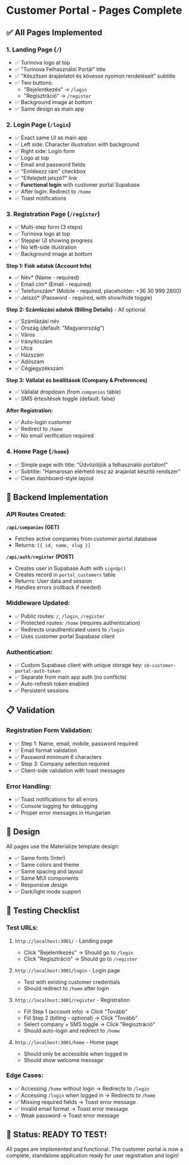 # Customer Portal - Pages Complete

## ✅ **All Pages Implemented**

### **1. Landing Page (`/`)**
- ✅ Turinova logo at top
- ✅ "Turinova Felhasználói Portál" title
- ✅ "Készítsen árajánlatot és kövesse nyomon rendeléseit" subtitle
- ✅ Two buttons:
  - "Bejelentkezés" → `/login`
  - "Regisztráció" → `/register`
- ✅ Background image at bottom
- ✅ Same design as main app

### **2. Login Page (`/login`)**
- ✅ Exact same UI as main app
- ✅ Left side: Character illustration with background
- ✅ Right side: Login form
- ✅ Logo at top
- ✅ Email and password fields
- ✅ "Emlékezz rám" checkbox
- ✅ "Elfelejtett jelszó?" link
- ✅ **Functional login** with customer portal Supabase
- ✅ After login: Redirect to `/home`
- ✅ Toast notifications

### **3. Registration Page (`/register`)**
- ✅ Multi-step form (3 steps)
- ✅ Turinova logo at top
- ✅ Stepper UI showing progress
- ✅ No left-side illustration
- ✅ Background image at bottom

**Step 1: Fiók adatok (Account Info)**
- ✅ Név* (Name - required)
- ✅ Email cím* (Email - required)
- ✅ Telefonszám* (Mobile - required, placeholder: +36 30 999 2800)
- ✅ Jelszó* (Password - required, with show/hide toggle)

**Step 2: Számlázási adatok (Billing Details)** - All optional
- ✅ Számlázási név
- ✅ Ország (default: "Magyarország")
- ✅ Város
- ✅ Irányítószám
- ✅ Utca
- ✅ Házszám
- ✅ Adószám
- ✅ Cégjegyzékszám

**Step 3: Vállalat és beállítások (Company & Preferences)**
- ✅ Vállalat dropdown (from `companies` table)
- ✅ SMS értesítések toggle (default: false)

**After Registration:**
- ✅ Auto-login customer
- ✅ Redirect to `/home`
- ✅ No email verification required

### **4. Home Page (`/home`)**
- ✅ Simple page with title: "Üdvözöljük a felhasználói portálon!"
- ✅ Subtitle: "Hamarosan elérhető lesz az árajánlat készítő rendszer"
- ✅ Clean dashboard-style layout

## 🔧 **Backend Implementation**

### **API Routes Created:**

**`/api/companies` (GET)**
- Fetches active companies from customer portal database
- Returns: `[{ id, name, slug }]`

**`/api/auth/register` (POST)**
- Creates user in Supabase Auth with `signUp()`
- Creates record in `portal_customers` table
- Returns: User data and session
- Handles errors (rollback if needed)

### **Middleware Updated:**
- ✅ Public routes: `/`, `/login`, `/register`
- ✅ Protected routes: `/home` (requires authentication)
- ✅ Redirects unauthenticated users to `/login`
- ✅ Uses customer portal Supabase client

### **Authentication:**
- ✅ Custom Supabase client with unique storage key: `sb-customer-portal-auth-token`
- ✅ Separate from main app auth (no conflicts)
- ✅ Auto-refresh token enabled
- ✅ Persistent sessions

## 📋 **Validation**

### **Registration Form Validation:**
- ✅ Step 1: Name, email, mobile, password required
- ✅ Email format validation
- ✅ Password minimum 6 characters
- ✅ Step 3: Company selection required
- ✅ Client-side validation with toast messages

### **Error Handling:**
- ✅ Toast notifications for all errors
- ✅ Console logging for debugging
- ✅ Proper error messages in Hungarian

## 🎨 **Design**

All pages use the Materialize template design:
- ✅ Same fonts (Inter)
- ✅ Same colors and theme
- ✅ Same spacing and layout
- ✅ Same MUI components
- ✅ Responsive design
- ✅ Dark/light mode support

## 🧪 **Testing Checklist**

### **Test URLs:**
1. `http://localhost:3001/` - Landing page
   - Click "Bejelentkezés" → Should go to `/login`
   - Click "Regisztráció" → Should go to `/register`

2. `http://localhost:3001/login` - Login page
   - Test with existing customer credentials
   - Should redirect to `/home` after login

3. `http://localhost:3001/register` - Registration
   - Fill Step 1 (account info) → Click "Tovább"
   - Fill Step 2 (billing - optional) → Click "Tovább"
   - Select company + SMS toggle → Click "Regisztráció"
   - Should auto-login and redirect to `/home`

4. `http://localhost:3001/home` - Home page
   - Should only be accessible when logged in
   - Should show welcome message

### **Edge Cases:**
- ✅ Accessing `/home` without login → Redirects to `/login`
- ✅ Accessing `/login` when logged in → Redirects to `/home`
- ✅ Missing required fields → Toast error message
- ✅ Invalid email format → Toast error message
- ✅ Weak password → Toast error message

## 🎉 **Status: READY TO TEST!**

All pages are implemented and functional. The customer portal is now a complete, standalone application ready for user registration and login!

